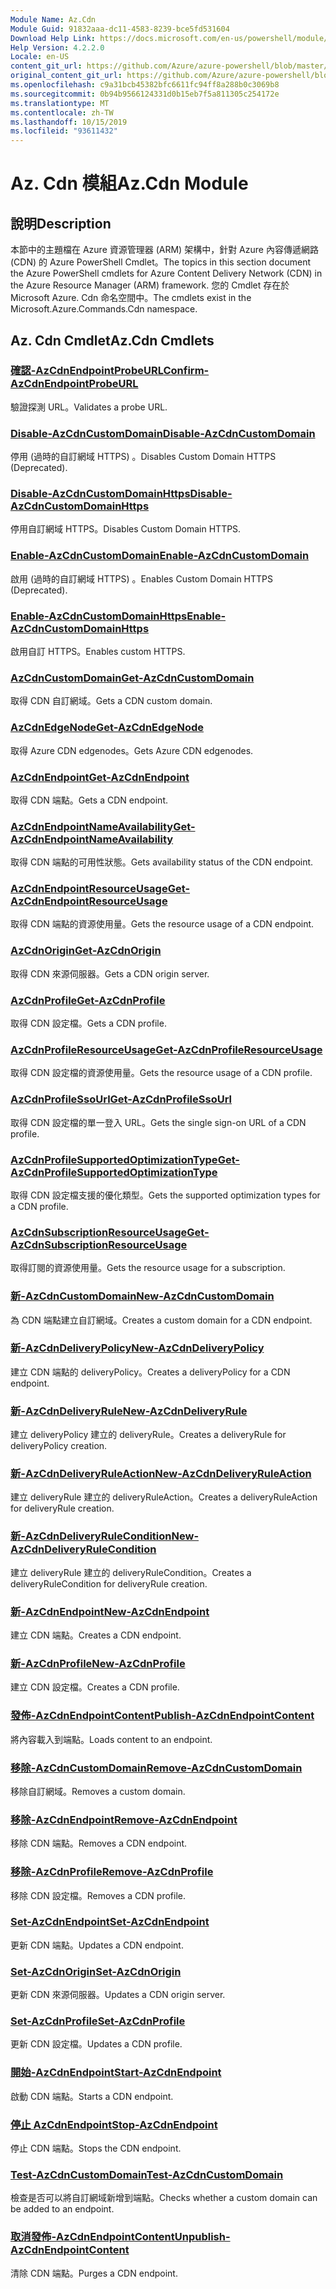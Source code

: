 ```yaml
---
Module Name: Az.Cdn
Module Guid: 91832aaa-dc11-4583-8239-bce5fd531604
Download Help Link: https://docs.microsoft.com/en-us/powershell/module/az.cdn
Help Version: 4.2.2.0
Locale: en-US
content_git_url: https://github.com/Azure/azure-powershell/blob/master/src/Cdn/Cdn/help/Az.Cdn.md
original_content_git_url: https://github.com/Azure/azure-powershell/blob/master/src/Cdn/Cdn/help/Az.Cdn.md
ms.openlocfilehash: c9a31bcb45382bfc6611fc94ff8a288b0c3069b8
ms.sourcegitcommit: 0b94b9566124331d0b15eb7f5a811305c254172e
ms.translationtype: MT
ms.contentlocale: zh-TW
ms.lasthandoff: 10/15/2019
ms.locfileid: "93611432"
---
```

# <span data-ttu-id="9f485-101">Az. Cdn 模組</span><span class="sxs-lookup"><span data-stu-id="9f485-101">Az.Cdn Module</span></span>
## <span data-ttu-id="9f485-102">說明</span><span class="sxs-lookup"><span data-stu-id="9f485-102">Description</span></span>
<span data-ttu-id="9f485-103">本節中的主題檔在 Azure 資源管理器 (ARM) 架構中，針對 Azure 內容傳遞網路 (CDN) 的 Azure PowerShell Cmdlet。</span><span class="sxs-lookup"><span data-stu-id="9f485-103">The topics in this section document the Azure PowerShell cmdlets for Azure Content Delivery Network (CDN) in the Azure Resource Manager (ARM) framework.</span></span> <span data-ttu-id="9f485-104">您的 Cmdlet 存在於 Microsoft Azure. Cdn 命名空間中。</span><span class="sxs-lookup"><span data-stu-id="9f485-104">The cmdlets exist in the Microsoft.Azure.Commands.Cdn namespace.</span></span>

## <span data-ttu-id="9f485-105">Az. Cdn Cmdlet</span><span class="sxs-lookup"><span data-stu-id="9f485-105">Az.Cdn Cmdlets</span></span>
### [<span data-ttu-id="9f485-106">確認-AzCdnEndpointProbeURL</span><span class="sxs-lookup"><span data-stu-id="9f485-106">Confirm-AzCdnEndpointProbeURL</span></span>](Confirm-AzCdnEndpointProbeURL.md)
<span data-ttu-id="9f485-107">驗證探測 URL。</span><span class="sxs-lookup"><span data-stu-id="9f485-107">Validates a probe URL.</span></span>

### [<span data-ttu-id="9f485-108">Disable-AzCdnCustomDomain</span><span class="sxs-lookup"><span data-stu-id="9f485-108">Disable-AzCdnCustomDomain</span></span>](Disable-AzCdnCustomDomain.md)
<span data-ttu-id="9f485-109">停用 (過時的自訂網域 HTTPS) 。</span><span class="sxs-lookup"><span data-stu-id="9f485-109">Disables Custom Domain HTTPS (Deprecated).</span></span>

### [<span data-ttu-id="9f485-110">Disable-AzCdnCustomDomainHttps</span><span class="sxs-lookup"><span data-stu-id="9f485-110">Disable-AzCdnCustomDomainHttps</span></span>](Disable-AzCdnCustomDomainHttps.md)
<span data-ttu-id="9f485-111">停用自訂網域 HTTPS。</span><span class="sxs-lookup"><span data-stu-id="9f485-111">Disables Custom Domain HTTPS.</span></span>

### [<span data-ttu-id="9f485-112">Enable-AzCdnCustomDomain</span><span class="sxs-lookup"><span data-stu-id="9f485-112">Enable-AzCdnCustomDomain</span></span>](Enable-AzCdnCustomDomain.md)
<span data-ttu-id="9f485-113">啟用 (過時的自訂網域 HTTPS) 。</span><span class="sxs-lookup"><span data-stu-id="9f485-113">Enables Custom Domain HTTPS (Deprecated).</span></span>

### [<span data-ttu-id="9f485-114">Enable-AzCdnCustomDomainHttps</span><span class="sxs-lookup"><span data-stu-id="9f485-114">Enable-AzCdnCustomDomainHttps</span></span>](Enable-AzCdnCustomDomainHttps.md)
<span data-ttu-id="9f485-115">啟用自訂 HTTPS。</span><span class="sxs-lookup"><span data-stu-id="9f485-115">Enables custom HTTPS.</span></span>

### [<span data-ttu-id="9f485-116">AzCdnCustomDomain</span><span class="sxs-lookup"><span data-stu-id="9f485-116">Get-AzCdnCustomDomain</span></span>](Get-AzCdnCustomDomain.md)
<span data-ttu-id="9f485-117">取得 CDN 自訂網域。</span><span class="sxs-lookup"><span data-stu-id="9f485-117">Gets a CDN custom domain.</span></span>

### [<span data-ttu-id="9f485-118">AzCdnEdgeNode</span><span class="sxs-lookup"><span data-stu-id="9f485-118">Get-AzCdnEdgeNode</span></span>](Get-AzCdnEdgeNode.md)
<span data-ttu-id="9f485-119">取得 Azure CDN edgenodes。</span><span class="sxs-lookup"><span data-stu-id="9f485-119">Gets Azure CDN edgenodes.</span></span>

### [<span data-ttu-id="9f485-120">AzCdnEndpoint</span><span class="sxs-lookup"><span data-stu-id="9f485-120">Get-AzCdnEndpoint</span></span>](Get-AzCdnEndpoint.md)
<span data-ttu-id="9f485-121">取得 CDN 端點。</span><span class="sxs-lookup"><span data-stu-id="9f485-121">Gets a CDN endpoint.</span></span>

### [<span data-ttu-id="9f485-122">AzCdnEndpointNameAvailability</span><span class="sxs-lookup"><span data-stu-id="9f485-122">Get-AzCdnEndpointNameAvailability</span></span>](Get-AzCdnEndpointNameAvailability.md)
<span data-ttu-id="9f485-123">取得 CDN 端點的可用性狀態。</span><span class="sxs-lookup"><span data-stu-id="9f485-123">Gets availability status of the CDN endpoint.</span></span>

### [<span data-ttu-id="9f485-124">AzCdnEndpointResourceUsage</span><span class="sxs-lookup"><span data-stu-id="9f485-124">Get-AzCdnEndpointResourceUsage</span></span>](Get-AzCdnEndpointResourceUsage.md)
<span data-ttu-id="9f485-125">取得 CDN 端點的資源使用量。</span><span class="sxs-lookup"><span data-stu-id="9f485-125">Gets the resource usage of a CDN endpoint.</span></span>

### [<span data-ttu-id="9f485-126">AzCdnOrigin</span><span class="sxs-lookup"><span data-stu-id="9f485-126">Get-AzCdnOrigin</span></span>](Get-AzCdnOrigin.md)
<span data-ttu-id="9f485-127">取得 CDN 來源伺服器。</span><span class="sxs-lookup"><span data-stu-id="9f485-127">Gets a CDN origin server.</span></span>

### [<span data-ttu-id="9f485-128">AzCdnProfile</span><span class="sxs-lookup"><span data-stu-id="9f485-128">Get-AzCdnProfile</span></span>](Get-AzCdnProfile.md)
<span data-ttu-id="9f485-129">取得 CDN 設定檔。</span><span class="sxs-lookup"><span data-stu-id="9f485-129">Gets a CDN profile.</span></span>

### [<span data-ttu-id="9f485-130">AzCdnProfileResourceUsage</span><span class="sxs-lookup"><span data-stu-id="9f485-130">Get-AzCdnProfileResourceUsage</span></span>](Get-AzCdnProfileResourceUsage.md)
<span data-ttu-id="9f485-131">取得 CDN 設定檔的資源使用量。</span><span class="sxs-lookup"><span data-stu-id="9f485-131">Gets the resource usage of a CDN profile.</span></span>

### [<span data-ttu-id="9f485-132">AzCdnProfileSsoUrl</span><span class="sxs-lookup"><span data-stu-id="9f485-132">Get-AzCdnProfileSsoUrl</span></span>](Get-AzCdnProfileSsoUrl.md)
<span data-ttu-id="9f485-133">取得 CDN 設定檔的單一登入 URL。</span><span class="sxs-lookup"><span data-stu-id="9f485-133">Gets the single sign-on URL of a CDN profile.</span></span>

### [<span data-ttu-id="9f485-134">AzCdnProfileSupportedOptimizationType</span><span class="sxs-lookup"><span data-stu-id="9f485-134">Get-AzCdnProfileSupportedOptimizationType</span></span>](Get-AzCdnProfileSupportedOptimizationType.md)
<span data-ttu-id="9f485-135">取得 CDN 設定檔支援的優化類型。</span><span class="sxs-lookup"><span data-stu-id="9f485-135">Gets the supported optimization types for a CDN profile.</span></span>

### [<span data-ttu-id="9f485-136">AzCdnSubscriptionResourceUsage</span><span class="sxs-lookup"><span data-stu-id="9f485-136">Get-AzCdnSubscriptionResourceUsage</span></span>](Get-AzCdnSubscriptionResourceUsage.md)
<span data-ttu-id="9f485-137">取得訂閱的資源使用量。</span><span class="sxs-lookup"><span data-stu-id="9f485-137">Gets the resource usage for a subscription.</span></span>

### [<span data-ttu-id="9f485-138">新-AzCdnCustomDomain</span><span class="sxs-lookup"><span data-stu-id="9f485-138">New-AzCdnCustomDomain</span></span>](New-AzCdnCustomDomain.md)
<span data-ttu-id="9f485-139">為 CDN 端點建立自訂網域。</span><span class="sxs-lookup"><span data-stu-id="9f485-139">Creates a custom domain for a CDN endpoint.</span></span>

### [<span data-ttu-id="9f485-140">新-AzCdnDeliveryPolicy</span><span class="sxs-lookup"><span data-stu-id="9f485-140">New-AzCdnDeliveryPolicy</span></span>](New-AzCdnDeliveryPolicy.md)
<span data-ttu-id="9f485-141">建立 CDN 端點的 deliveryPolicy。</span><span class="sxs-lookup"><span data-stu-id="9f485-141">Creates a deliveryPolicy for a CDN endpoint.</span></span>

### [<span data-ttu-id="9f485-142">新-AzCdnDeliveryRule</span><span class="sxs-lookup"><span data-stu-id="9f485-142">New-AzCdnDeliveryRule</span></span>](New-AzCdnDeliveryRule.md)
<span data-ttu-id="9f485-143">建立 deliveryPolicy 建立的 deliveryRule。</span><span class="sxs-lookup"><span data-stu-id="9f485-143">Creates a deliveryRule for deliveryPolicy creation.</span></span>

### [<span data-ttu-id="9f485-144">新-AzCdnDeliveryRuleAction</span><span class="sxs-lookup"><span data-stu-id="9f485-144">New-AzCdnDeliveryRuleAction</span></span>](New-AzCdnDeliveryRuleAction.md)
<span data-ttu-id="9f485-145">建立 deliveryRule 建立的 deliveryRuleAction。</span><span class="sxs-lookup"><span data-stu-id="9f485-145">Creates a deliveryRuleAction for deliveryRule creation.</span></span>

### [<span data-ttu-id="9f485-146">新-AzCdnDeliveryRuleCondition</span><span class="sxs-lookup"><span data-stu-id="9f485-146">New-AzCdnDeliveryRuleCondition</span></span>](New-AzCdnDeliveryRuleCondition.md)
<span data-ttu-id="9f485-147">建立 deliveryRule 建立的 deliveryRuleCondition。</span><span class="sxs-lookup"><span data-stu-id="9f485-147">Creates a deliveryRuleCondition for deliveryRule creation.</span></span>

### [<span data-ttu-id="9f485-148">新-AzCdnEndpoint</span><span class="sxs-lookup"><span data-stu-id="9f485-148">New-AzCdnEndpoint</span></span>](New-AzCdnEndpoint.md)
<span data-ttu-id="9f485-149">建立 CDN 端點。</span><span class="sxs-lookup"><span data-stu-id="9f485-149">Creates a CDN endpoint.</span></span>

### [<span data-ttu-id="9f485-150">新-AzCdnProfile</span><span class="sxs-lookup"><span data-stu-id="9f485-150">New-AzCdnProfile</span></span>](New-AzCdnProfile.md)
<span data-ttu-id="9f485-151">建立 CDN 設定檔。</span><span class="sxs-lookup"><span data-stu-id="9f485-151">Creates a CDN profile.</span></span>

### [<span data-ttu-id="9f485-152">發佈-AzCdnEndpointContent</span><span class="sxs-lookup"><span data-stu-id="9f485-152">Publish-AzCdnEndpointContent</span></span>](Publish-AzCdnEndpointContent.md)
<span data-ttu-id="9f485-153">將內容載入到端點。</span><span class="sxs-lookup"><span data-stu-id="9f485-153">Loads content to an endpoint.</span></span>

### [<span data-ttu-id="9f485-154">移除-AzCdnCustomDomain</span><span class="sxs-lookup"><span data-stu-id="9f485-154">Remove-AzCdnCustomDomain</span></span>](Remove-AzCdnCustomDomain.md)
<span data-ttu-id="9f485-155">移除自訂網域。</span><span class="sxs-lookup"><span data-stu-id="9f485-155">Removes a custom domain.</span></span>

### [<span data-ttu-id="9f485-156">移除-AzCdnEndpoint</span><span class="sxs-lookup"><span data-stu-id="9f485-156">Remove-AzCdnEndpoint</span></span>](Remove-AzCdnEndpoint.md)
<span data-ttu-id="9f485-157">移除 CDN 端點。</span><span class="sxs-lookup"><span data-stu-id="9f485-157">Removes a CDN endpoint.</span></span>

### [<span data-ttu-id="9f485-158">移除-AzCdnProfile</span><span class="sxs-lookup"><span data-stu-id="9f485-158">Remove-AzCdnProfile</span></span>](Remove-AzCdnProfile.md)
<span data-ttu-id="9f485-159">移除 CDN 設定檔。</span><span class="sxs-lookup"><span data-stu-id="9f485-159">Removes a CDN profile.</span></span>

### [<span data-ttu-id="9f485-160">Set-AzCdnEndpoint</span><span class="sxs-lookup"><span data-stu-id="9f485-160">Set-AzCdnEndpoint</span></span>](Set-AzCdnEndpoint.md)
<span data-ttu-id="9f485-161">更新 CDN 端點。</span><span class="sxs-lookup"><span data-stu-id="9f485-161">Updates a CDN endpoint.</span></span>

### [<span data-ttu-id="9f485-162">Set-AzCdnOrigin</span><span class="sxs-lookup"><span data-stu-id="9f485-162">Set-AzCdnOrigin</span></span>](Set-AzCdnOrigin.md)
<span data-ttu-id="9f485-163">更新 CDN 來源伺服器。</span><span class="sxs-lookup"><span data-stu-id="9f485-163">Updates a CDN origin server.</span></span>

### [<span data-ttu-id="9f485-164">Set-AzCdnProfile</span><span class="sxs-lookup"><span data-stu-id="9f485-164">Set-AzCdnProfile</span></span>](Set-AzCdnProfile.md)
<span data-ttu-id="9f485-165">更新 CDN 設定檔。</span><span class="sxs-lookup"><span data-stu-id="9f485-165">Updates a CDN profile.</span></span>

### [<span data-ttu-id="9f485-166">開始-AzCdnEndpoint</span><span class="sxs-lookup"><span data-stu-id="9f485-166">Start-AzCdnEndpoint</span></span>](Start-AzCdnEndpoint.md)
<span data-ttu-id="9f485-167">啟動 CDN 端點。</span><span class="sxs-lookup"><span data-stu-id="9f485-167">Starts a CDN endpoint.</span></span>

### [<span data-ttu-id="9f485-168">停止 AzCdnEndpoint</span><span class="sxs-lookup"><span data-stu-id="9f485-168">Stop-AzCdnEndpoint</span></span>](Stop-AzCdnEndpoint.md)
<span data-ttu-id="9f485-169">停止 CDN 端點。</span><span class="sxs-lookup"><span data-stu-id="9f485-169">Stops the CDN endpoint.</span></span>

### [<span data-ttu-id="9f485-170">Test-AzCdnCustomDomain</span><span class="sxs-lookup"><span data-stu-id="9f485-170">Test-AzCdnCustomDomain</span></span>](Test-AzCdnCustomDomain.md)
<span data-ttu-id="9f485-171">檢查是否可以將自訂網域新增到端點。</span><span class="sxs-lookup"><span data-stu-id="9f485-171">Checks whether a custom domain can be added to an endpoint.</span></span>

### [<span data-ttu-id="9f485-172">取消發佈-AzCdnEndpointContent</span><span class="sxs-lookup"><span data-stu-id="9f485-172">Unpublish-AzCdnEndpointContent</span></span>](Unpublish-AzCdnEndpointContent.md)
<span data-ttu-id="9f485-173">清除 CDN 端點。</span><span class="sxs-lookup"><span data-stu-id="9f485-173">Purges a CDN endpoint.</span></span>

